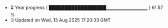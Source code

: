 - ⏳ Year progress { ██████████████████▁▁▁▁▁▁▁▁▁▁▁▁ } 61.57 %
- ⏰ Updated on Wed, 13 Aug 2025 17:20:03 GMT

